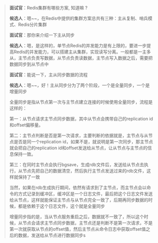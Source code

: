 > **面试官**：Redis集群有哪些方案, 知道嘛 ? 
>
> **候选人**：嗯~~，在Redis中提供的集群方案总共有三种：主从复制、哨兵模式、Redis分片集群
>
> **面试官**：那你来介绍一下主从同步
>
> **候选人**：嗯，是这样的，单节点Redis的并发能力是有上限的，要进一步提高Redis的并发能力，可以搭建主从集群，实现读写分离。一般都是一主多从，主节点负责写数据，从节点负责读数据，主节点写入数据之后，需要把数据同步到从节点中
>
> **面试官**：能说一下，主从同步数据的流程
>
> **候选人**：嗯~~，好！主从同步分为了两个阶段，一个是全量同步，一个是增量同步
>
> 全量同步是指从节点第一次与主节点建立连接的时候使用全量同步，流程是这样的：
>
> 第一：从节点请求主节点同步数据，其中从节点会携带自己的replication id和offset偏移量。
>
> 第二：主节点判断是否是第一次请求，主要判断的依据就是，主节点与从节点是否是同一个replication id，如果不是，就说明是第一次同步，那主节点就会把自己的replication id和offset发送给从节点，让从节点与主节点的信息保持一致。
>
> 第三：在同时主节点会执行bgsave，生成rdb文件后，发送给从节点去执行，从节点先把自己的数据清空，然后执行主节点发送过来的rdb文件，这样就保持了一致
>
> 当然，如果在rdb生成执行期间，依然有请求到了主节点，而主节点会以命令的方式记录到缓冲区，缓冲区是一个日志文件，最后把这个日志文件发送给从节点，这样就能保证主节点与从节点完全一致了，后期再同步数据的时候，都是依赖于这个日志文件，这个就是全量同步
>
> 增量同步指的是，当从节点服务重启之后，数据就不一致了，所以这个时候，从节点会请求主节点同步数据，主节点还是判断不是第一次请求，不是第一次就获取从节点的offset值，然后主节点从命令日志中获取offset值之后的数据，发送给从节点进行数据同步s